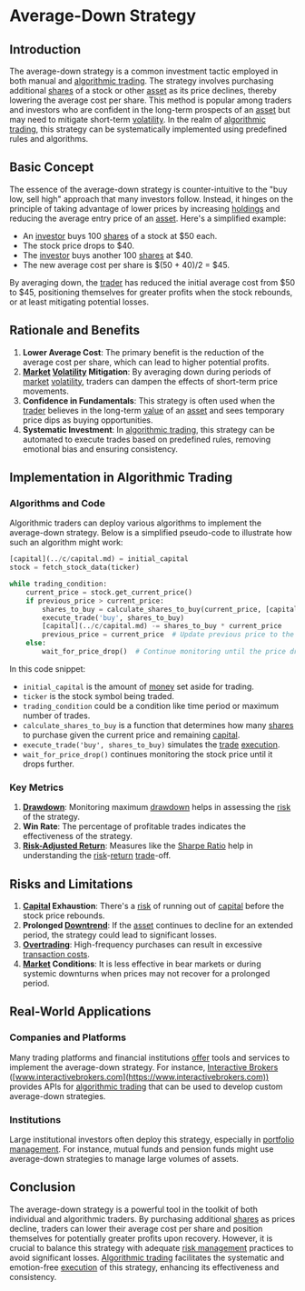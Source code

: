 # Average-Down Strategy

## Introduction
The average-down strategy is a common investment tactic employed in both manual and [algorithmic trading](../a/algorithmic_trading.md). The strategy involves purchasing additional [shares](../s/shares.md) of a stock or other [asset](../a/asset.md) as its price declines, thereby lowering the average cost per share. This method is popular among traders and investors who are confident in the long-term prospects of an [asset](../a/asset.md) but may need to mitigate short-term [volatility](../v/volatility.md). In the realm of [algorithmic trading](../a/algorithmic_trading.md), this strategy can be systematically implemented using predefined rules and algorithms.

## Basic Concept
The essence of the average-down strategy is counter-intuitive to the "buy low, sell high" approach that many investors follow. Instead, it hinges on the principle of taking advantage of lower prices by increasing [holdings](../h/holdings.md) and reducing the average entry price of an [asset](../a/asset.md). Here's a simplified example:

- An [investor](../i/investor.md) buys 100 [shares](../s/shares.md) of a stock at $50 each.
- The stock price drops to $40.
- The [investor](../i/investor.md) buys another 100 [shares](../s/shares.md) at $40.
- The new average cost per share is $(50 + 40)/2 = $45.

By averaging down, the [trader](../t/trader.md) has reduced the initial average cost from $50 to $45, positioning themselves for greater profits when the stock rebounds, or at least mitigating potential losses.

## Rationale and Benefits
1. **Lower Average Cost**: The primary benefit is the reduction of the average cost per share, which can lead to higher potential profits.
2. **[Market](../m/market.md) [Volatility](../v/volatility.md) Mitigation**: By averaging down during periods of [market](../m/market.md) [volatility](../v/volatility.md), traders can dampen the effects of short-term price movements.
3. **Confidence in Fundamentals**: This strategy is often used when the [trader](../t/trader.md) believes in the long-term [value](../v/value.md) of an [asset](../a/asset.md) and sees temporary price dips as buying opportunities.
4. **Systematic Investment**: In [algorithmic trading](../a/algorithmic_trading.md), this strategy can be automated to execute trades based on predefined rules, removing emotional bias and ensuring consistency.

## Implementation in Algorithmic Trading
### Algorithms and Code
Algorithmic traders can deploy various algorithms to implement the average-down strategy. Below is a simplified pseudo-code to illustrate how such an algorithm might work:

```python
[capital](../c/capital.md) = initial_capital
stock = fetch_stock_data(ticker)

while trading_condition:
    current_price = stock.get_current_price()
    if previous_price > current_price:
        shares_to_buy = calculate_shares_to_buy(current_price, [capital](../c/capital.md))
        execute_trade('buy', shares_to_buy)
        [capital](../c/capital.md) -= shares_to_buy * current_price
        previous_price = current_price  # Update previous price to the new lower price
    else:
        wait_for_price_drop()  # Continue monitoring until the price drops
```

In this code snippet:
- `initial_capital` is the amount of [money](../m/money.md) set aside for trading.
- `ticker` is the stock symbol being traded.
- `trading_condition` could be a condition like time period or maximum number of trades.
- `calculate_shares_to_buy` is a function that determines how many [shares](../s/shares.md) to purchase given the current price and remaining [capital](../c/capital.md).
- `execute_trade('buy', shares_to_buy)` simulates the [trade](../t/trade.md) [execution](../e/execution.md).
- `wait_for_price_drop()` continues monitoring the stock price until it drops further.

### Key Metrics
1. **[Drawdown](../d/drawdown.md)**: Monitoring maximum [drawdown](../d/drawdown.md) helps in assessing the [risk](../r/risk.md) of the strategy.
2. **Win Rate**: The percentage of profitable trades indicates the effectiveness of the strategy.
3. **[Risk-Adjusted Return](../r/risk-adjusted_return.md)**: Measures like the [Sharpe Ratio](../s/sharpe_ratio.md) help in understanding the [risk](../r/risk.md)-[return](../r/return.md) [trade](../t/trade.md)-off.

## Risks and Limitations
1. **[Capital](../c/capital.md) Exhaustion**: There's a [risk](../r/risk.md) of running out of [capital](../c/capital.md) before the stock price rebounds.
2. **Prolonged [Downtrend](../d/downtrend.md)**: If the [asset](../a/asset.md) continues to decline for an extended period, the strategy could lead to significant losses.
3. **[Overtrading](../o/overtrading.md)**: High-frequency purchases can result in excessive [transaction costs](../t/transaction_costs.md).
4. **[Market](../m/market.md) Conditions**: It is less effective in bear markets or during systemic downturns when prices may not recover for a prolonged period.

## Real-World Applications
### Companies and Platforms
Many trading platforms and financial institutions [offer](../o/offer.md) tools and services to implement the average-down strategy. For instance, [Interactive Brokers](../i/interactive_brokers.md) ([www.interactivebrokers.com](https://www.interactivebrokers.com)) provides APIs for [algorithmic trading](../a/algorithmic_trading.md) that can be used to develop custom average-down strategies.

### Institutions
Large institutional investors often deploy this strategy, especially in [portfolio management](../p/portfolio_management.md). For instance, mutual funds and pension funds might use average-down strategies to manage large volumes of assets.

## Conclusion
The average-down strategy is a powerful tool in the toolkit of both individual and algorithmic traders. By purchasing additional [shares](../s/shares.md) as prices decline, traders can lower their average cost per share and position themselves for potentially greater profits upon recovery. However, it is crucial to balance this strategy with adequate [risk management](../r/risk_management.md) practices to avoid significant losses. [Algorithmic trading](../a/algorithmic_trading.md) facilitates the systematic and emotion-free [execution](../e/execution.md) of this strategy, enhancing its effectiveness and consistency.